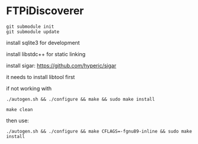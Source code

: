 # FTPiDiscoverer

```
git submodule init
git submodule update
```

install sqlite3 for development

install libstdc++ for static linking

install sigar:
https://github.com/hyperic/sigar

it needs to install libtool first

if not working with
```
./autogen.sh && ./configure && make && sudo make install
```
```
make clean
```
then use:
```
./autogen.sh && ./configure && make CFLAGS=-fgnu89-inline && sudo make install
```
